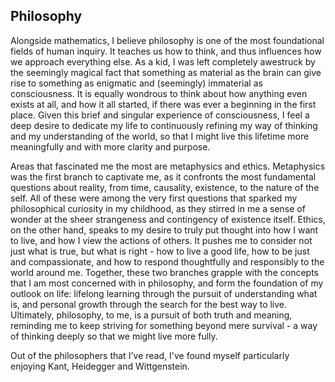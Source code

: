 ## Philosophy

Alongside mathematics, I believe philosophy is one of the most foundational fields of human inquiry. It teaches us how to think, and thus influences how we approach everything else. As a kid, I was left completely awestruck by the seemingly magical fact that something as material as the brain can give rise to something as enigmatic and (seemingly) immaterial as consciousness. It is equally wondrous to think about how anything even exists at all, and how it all started, if there was ever a beginning in the first place. Given this brief and singular experience of consciousness, I feel a deep desire to dedicate my life to continuously refining my way of thinking and my understanding of the world, so that I might live this lifetime more meaningfully and with more clarity and purpose.

Areas that fascinated me the most are metaphysics and ethics. Metaphysics was the first branch to captivate me, as it confronts the most fundamental questions about reality, from time, causality, existence, to the nature of the self. All of these were among the very first questions that sparked my philosophical curiosity in my childhood, as they stirred in me a sense of wonder at the sheer strangeness and contingency of existence itself. Ethics, on the other hand, speaks to my desire to truly put thought into how I want to live, and how I view the actions of others. It pushes me to consider not just what is true, but what is right - how to live a good life, how to be just and compassionate, and how to respond thoughtfully and responsibly to the world around me. Together, these two branches grapple with the concepts that I am most concerned with in philosophy, and form the foundation of my outlook on life: lifelong learning through the pursuit of understanding what is, and personal growth through the search for the best way to live. Ultimately, philosophy, to me, is a pursuit of both truth and meaning, reminding me to keep striving for something beyond mere survival - a way of thinking deeply so that we might live more fully.

Out of the philosophers that I've read, I've found myself particularly enjoying Kant, Heidegger and Wittgenstein.
